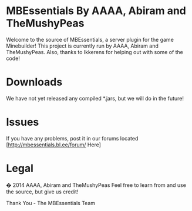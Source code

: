 MBEssentials By AAAA, Abiram and TheMushyPeas
=====================================

Welcome to the source of MBEssentials, a server plugin for the game Minebuilder!
This project is currently run by AAAA, Abiram and TheMushyPeas.
Also, thanks to Ikkerens for helping out with some of the code!

Downloads
=========

We have not yet released any compiled *.jars, but we will do in the future!

Issues
======

If you have any problems, post it in our forums located [http://mbessentials.bl.ee/forum/ Here]

Legal
=====

� 2014 AAAA, Abiram and TheMushyPeas
Feel free to learn from and use the source, but give us credit!

Thank You - The MBEssentials Team

